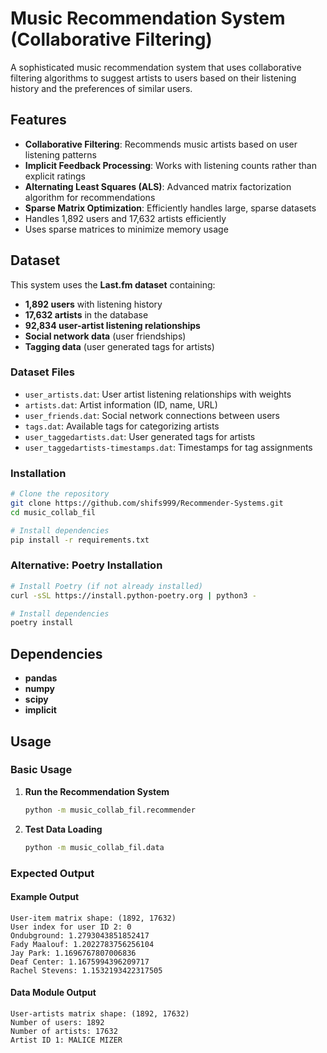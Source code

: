 # Music Recommendation System (Collaborative Filtering)

A sophisticated music recommendation system that uses collaborative filtering algorithms to suggest artists to users based on their listening history and the preferences of similar users.

## Features

- **Collaborative Filtering**: Recommends music artists based on user listening patterns
- **Implicit Feedback Processing**: Works with listening counts rather than explicit ratings
- **Alternating Least Squares (ALS)**: Advanced matrix factorization algorithm for recommendations
- **Sparse Matrix Optimization**: Efficiently handles large, sparse datasets
- Handles 1,892 users and 17,632 artists efficiently
- Uses sparse matrices to minimize memory usage

## Dataset

This system uses the **Last.fm dataset** containing:
- **1,892 users** with listening history
- **17,632 artists** in the database
- **92,834 user-artist listening relationships**
- **Social network data** (user friendships)
- **Tagging data** (user generated tags for artists)

### Dataset Files
- `user_artists.dat`: User artist listening relationships with weights
- `artists.dat`: Artist information (ID, name, URL)
- `user_friends.dat`: Social network connections between users
- `tags.dat`: Available tags for categorizing artists
- `user_taggedartists.dat`: User generated tags for artists
- `user_taggedartists-timestamps.dat`: Timestamps for tag assignments

### Installation
```bash
# Clone the repository
git clone https://github.com/shifs999/Recommender-Systems.git
cd music_collab_fil

# Install dependencies
pip install -r requirements.txt
```

### Alternative: Poetry Installation
```bash
# Install Poetry (if not already installed)
curl -sSL https://install.python-poetry.org | python3 -

# Install dependencies
poetry install
```

## Dependencies
- **pandas**
- **numpy**
- **scipy**
- **implicit** 

## Usage

### Basic Usage

1. **Run the Recommendation System**
   ```bash
   python -m music_collab_fil.recommender
   ```

2. **Test Data Loading**
   ```bash
   python -m music_collab_fil.data
   ```

### Expected Output

#### Example Output
```
User-item matrix shape: (1892, 17632)
User index for user ID 2: 0
Ondubground: 1.2793043851852417
Fady Maalouf: 1.2022783756256104
Jay Park: 1.1696767807006836
Deaf Center: 1.1675994396209717
Rachel Stevens: 1.1532193422317505
```

#### Data Module Output
```
User-artists matrix shape: (1892, 17632)
Number of users: 1892
Number of artists: 17632
Artist ID 1: MALICE MIZER
```
